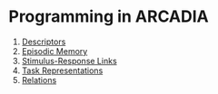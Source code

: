 Programming in ARCADIA
===
1. [Descriptors](descriptors.md)
1. [Episodic Memory](episodic_memory.md)
1. [Stimulus-Response Links](srlinks.md)
1. [Task Representations](tasks.md)
1. [Relations](relations.md)